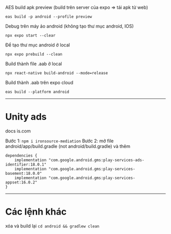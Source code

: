 AES build apk preview (build trên server của expo => tải apk từ web)

`eas build -p android --profile preview`

Debug trên máy ảo android (không tạo thư mục android, IOS)

`npx expo start --clear`

Để tạo thư mục android ở local

`npx expo prebuild --clean`

Build thành file .aab ở local

`npx react-native build-android --mode=release`

Build thành .aab trên expo cloud

`eas build --platform android`

_______________________________

# Unity ads

docs is.com

Bước 1: 
 `npm i ironsource-mediation`
Bước 2: mở file android/app/build.gradle (not android/build.gradle) và thêm

```
dependencies {
    implementation "com.google.android.gms:play-services-ads-identifier:18.0.1" 
    implementation "com.google.android.gms:play-services-basement:18.0.0" 
    implementation "com.google.android.gms:play-services-appset:16.0.2" 
}
```

_______________________________

# Các lệnh khác

xóa và build lại
`cd android && gradlew clean`


